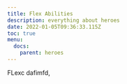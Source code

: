 ```yaml
---
title: Flex Abilities
description: everything about heroes
date: 2022-01-05T09:36:33.115Z
toc: true
menu:
  docs:
    parent: heroes
---
```


FLexc dafimfd,